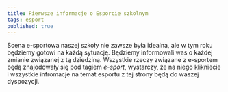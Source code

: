 ```yaml
---
title: Pierwsze informacje o Esporcie szkolnym
tags: esport
published: true
---
```


Scena e-sportowa naszej szkoły nie zawsze była idealna, ale w tym roku będziemy gotowi na każdą sytuację. Będziemy informowali was o każdej zmianie związanej z tą dziedziną.
Wszystkie rzeczy związane z e-sportem będą znajodowały się pod tagiem _e-sport_, wystarczy, że na niego klikniecie i wszystkie infromacje na temat esportu z tej strony będą do waszej dyspozycji.